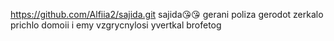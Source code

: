 https://github.com/Alfiia2/sajida.git
 sajida😘😘
gerani
poliza
gerodot
zerkalo prichlo domoii i emy vzgrycnylosi
yvertkal brofetog
